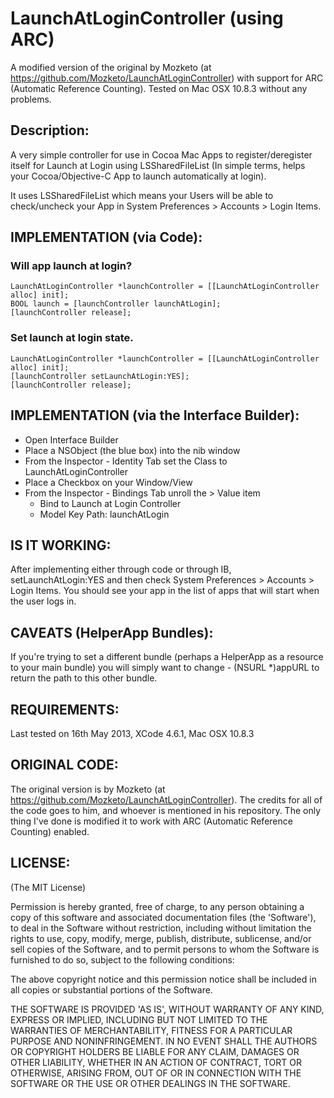 


# LaunchAtLoginController (using ARC)

A modified version of the original by Mozketo (at https://github.com/Mozketo/LaunchAtLoginController) with support for ARC (Automatic Reference Counting). Tested on Mac OSX 10.8.3 without any problems.

## Description:

A very simple controller for use in Cocoa Mac Apps to register/deregister itself for Launch at Login using LSSharedFileList (In simple terms, helps your Cocoa/Objective-C App to launch automatically at login).

It uses LSSharedFileList which means your Users will be able to check/uncheck your App in System Preferences > Accounts > Login Items.

## IMPLEMENTATION (via Code):

### Will app launch at login?

    LaunchAtLoginController *launchController = [[LaunchAtLoginController alloc] init];
	BOOL launch = [launchController launchAtLogin];
	[launchController release];

### Set launch at login state.

	LaunchAtLoginController *launchController = [[LaunchAtLoginController alloc] init];
	[launchController setLaunchAtLogin:YES];
	[launchController release];

## IMPLEMENTATION (via the Interface Builder):

* Open Interface Builder
* Place a NSObject (the blue box) into the nib window
* From the Inspector - Identity Tab set the Class to LaunchAtLoginController
* Place a Checkbox on your Window/View
* From the Inspector - Bindings Tab unroll the > Value item
  * Bind to Launch at Login Controller
  * Model Key Path: launchAtLogin

## IS IT WORKING:

After implementing either through code or through IB, setLaunchAtLogin:YES and then check System Preferences > Accounts > Login Items. You should see your app in the list of apps that will start when the user logs in.

## CAVEATS (HelperApp Bundles):

If you're trying to set a different bundle (perhaps a HelperApp as a resource to your main bundle) you will simply want to change 
    - (NSURL *)appURL 
to return the path to this other bundle.

## REQUIREMENTS:

Last tested on 16th May 2013, XCode 4.6.1, Mac OSX 10.8.3

## ORIGINAL CODE:

The original version is by Mozketo (at https://github.com/Mozketo/LaunchAtLoginController). The credits for all of the code goes to him, and whoever is mentioned in his repository. The only thing I've done is modified it to work with ARC (Automatic Reference Counting) enabled.

## LICENSE:

(The MIT License)

Permission is hereby granted, free of charge, to any person obtaining
a copy of this software and associated documentation files (the
'Software'), to deal in the Software without restriction, including
without limitation the rights to use, copy, modify, merge, publish,
distribute, sublicense, and/or sell copies of the Software, and to
permit persons to whom the Software is furnished to do so, subject to
the following conditions:

The above copyright notice and this permission notice shall be
included in all copies or substantial portions of the Software.

THE SOFTWARE IS PROVIDED 'AS IS', WITHOUT WARRANTY OF ANY KIND,
EXPRESS OR IMPLIED, INCLUDING BUT NOT LIMITED TO THE WARRANTIES OF
MERCHANTABILITY, FITNESS FOR A PARTICULAR PURPOSE AND NONINFRINGEMENT.
IN NO EVENT SHALL THE AUTHORS OR COPYRIGHT HOLDERS BE LIABLE FOR ANY
CLAIM, DAMAGES OR OTHER LIABILITY, WHETHER IN AN ACTION OF CONTRACT,
TORT OR OTHERWISE, ARISING FROM, OUT OF OR IN CONNECTION WITH THE
SOFTWARE OR THE USE OR OTHER DEALINGS IN THE SOFTWARE.
